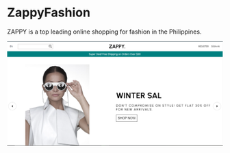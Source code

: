 # ZappyFashion

ZAPPY is a top leading online shopping for fashion in the Philippines.

<img src="./public/og.png" alt="secretmepic"></img>

